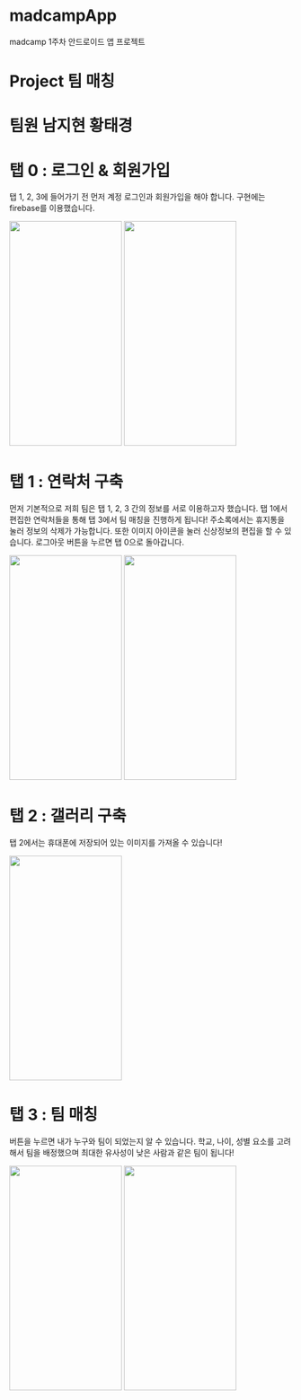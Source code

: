 # madcampApp
madcamp 1주차 안드로이드 앱 프로젝트 

# Project 팀 매칭

# 팀원 남지현 황태경

# 탭 0 : 로그인 & 회원가입

탭 1, 2, 3에 들어가기 전 먼저 계정 로그인과 회원가입을 해야 합니다.
구현에는 firebase를 이용했습니다.

<img src="https://github.com/useruseruse/madcampApp/assets/138096893/10121318-2e12-4956-9f4c-c0c698580212.png" width="200" height="400"/>
<img src="https://github.com/useruseruse/madcampApp/assets/138096893/70de147c-3a07-4a37-a593-490cbd638cb7.png" width="200" height="400"/>



# 탭 1 : 연락처 구축

먼저 기본적으로 저희 팀은 탭 1, 2, 3 간의 정보를 서로 이용하고자 했습니다. 탭 1에서 편집한 연락처들을 통해 탭 3에서 팀 매칭을 진행하게 됩니다!
주소록에서는 휴지통을 눌러 정보의 삭제가 가능합니다. 또한 이미지 아이콘을 눌러 신상정보의 편집을 할 수 있습니다.
로그아웃 버튼을 누르면 탭 0으로 돌아갑니다.

<img src="https://github.com/useruseruse/madcampApp/assets/138096893/35a094e6-0a3d-458b-88f3-9edd40d125b1.png" width="200" height="400"/>
<img src="https://github.com/useruseruse/madcampApp/assets/138096893/919d8959-193c-4c1b-ad57-a8cca34afe9e.png" width="200" height="400"/>


# 탭 2 : 갤러리 구축

탭 2에서는 휴대폰에 저장되어 있는 이미지를 가져올 수 있습니다!

<img src="https://github.com/useruseruse/madcampApp/assets/138096893/61b65d61-6105-436a-91c2-43ee11f00df0.png" width="200" height="400"/>


# 탭 3 : 팀 매칭

버튼을 누르면 내가 누구와 팀이 되었는지 알 수 있습니다.
학교, 나이, 성별 요소를 고려해서 팀을 배정했으며 최대한 유사성이 낮은 사람과 같은 팀이 됩니다!

<img src="https://github.com/useruseruse/madcampApp/assets/138096893/9060bb61-9124-42a9-8603-7790aa5c029b.png" width="200" height="400"/>
<img src="https://github.com/useruseruse/madcampApp/assets/138096893/f208af37-50ba-43eb-8cd4-efe9484b31d4.png" width="200" height="400"/>
